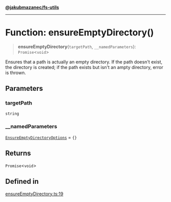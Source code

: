 [**@jakubmazanec/fs-utils**](../README.md)

---

# Function: ensureEmptyDirectory()

> **ensureEmptyDirectory**(`targetPath`, `__namedParameters`): `Promise`\<`void`\>

Ensures that a path is actually an empty directory. If the path doesn't exist, the directory is
created; if the path exists but isn't an ampty directory, error is thrown.

## Parameters

### targetPath

`string`

### \_\_namedParameters

[`EnsureEmptyDirectoryOptions`](../type-aliases/EnsureEmptyDirectoryOptions.md) = `{}`

## Returns

`Promise`\<`void`\>

## Defined in

[ensureEmptyDirectory.ts:19](https://github.com/jakubmazanec/tools/blob/4bb343d3736e4f9f11a014de3241c6054262151e/packages/fs-utils/source/ensureEmptyDirectory.ts#L19)
